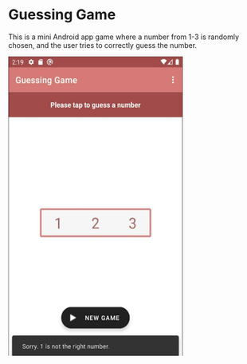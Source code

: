 # Guessing Game

This is a mini Android app game where a number from 1-3 is randomly chosen, and the user tries to correctly guess the number.

<img src="/screenshots/guessing_game.png" width=350 height=600 align=center>

